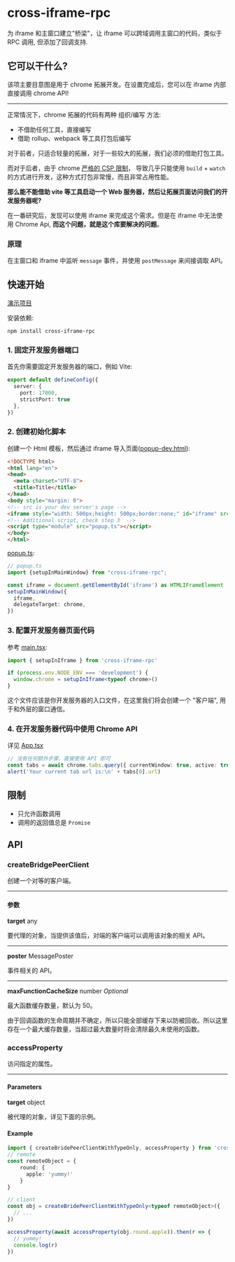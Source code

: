 # cross-iframe-rpc

为 iframe 和主窗口建立"桥梁"，让 iframe 可以跨域调用主窗口的代码，类似于 RPC 调用, 但添加了回调支持.

## 它可以干什么?

该项主要目意图是用于 chrome 拓展开发。在设置完成后，您可以在 iframe 内部直接调用 chrome API!

---

正常情况下，chrome 拓展的代码有两种 组织/编写 方法:

- 不借助任何工具，直接编写
- 借助 rollup、webpack 等工具打包后编写

对于前者，只适合轻量的拓展，对于一些较大的拓展，我们必须的借助打包工具。

而对于后者，由于 chrome [严格的 CSP 限制](https://developer.chrome.google.cn/docs/extensions/reference/manifest/content-security-policy#extension_pages_policy)，
导致几乎只能使用 `build` + `watch` 的方式进行开发，这种方式打包非常慢，而且非常占用性能。

**那么能不能借助 vite 等工具启动一个 Web 服务器，然后让拓展页面访问我们的开发服务器呢?**

在一番研究后，发现可以使用 iframe 来完成这个需求。但是在 iframe 中无法使用 Chrome Api, **而这个问题，就是这个库要解决的问题**。

### 原理

在主窗口和 iframe 中监听 `message` 事件，并使用 `postMessage` 来间接调取 API。

## 快速开始

[演示项目](https://github.com/IceOfSummer/iframe-chrome-extension-template)

安装依赖:

```shell
npm install cross-iframe-rpc
```

### 1. 固定开发服务器端口

首先你需要固定开发服务器的端口，例如 Vite:

```ts
export default defineConfig({
  server: {
    port: 17000,
    strictPort: true
  },
})
```

### 2. 创建初始化脚本

创建一个 Html 模板，然后通过 iframe 导入页面([popup-dev.html](https://github.com/IceOfSummer/cross-iframe-rpc/blob/master/example/popup-dev.html)):

```html
<!DOCTYPE html>
<html lang="en">
<head>
  <meta charset="UTF-8">
  <title>Title</title>
</head>
<body style="margin: 0">
<!-- src is your dev server's page -->
<iframe style="width: 500px;height: 500px;border:none;" id="iframe" src="http://localhost:17000/popup/popup.html"></iframe>
<!-- Additional script, check step 3  -->
<script type="module" src="popup.ts"></script>
</body>
</html>
```

[popup.ts](https://github.com/IceOfSummer/cross-iframe-rpc/blob/master/example/src/dev/popup.ts):

```ts
// popup.ts
import {setupInMainWindow} from "cross-iframe-rpc";

const iframe = document.getElementById('iframe') as HTMLIFrameElement
setupInMainWindow({
  iframe,
  delegateTarget: chrome,
})
```


### 3. 配置开发服务器页面代码

参考 [main.tsx](https://github.com/IceOfSummer/cross-iframe-rpc/blob/master/example/src/pages/popup/main.tsx):

```ts
import { setupInIframe } from 'cross-iframe-rpc'

if (process.env.NODE_ENV === 'development') {
  window.chrome = setupInIframe<typeof chrome>()
}
```

这个文件应该是你开发服务器的入口文件，在这里我们将会创建一个 "客户端", 用于和外层的窗口通信。

### 4. 在开发服务器代码中使用 Chrome API

详见 [App.tsx](https://github.com/IceOfSummer/cross-iframe-rpc/blob/master/example/src/pages/popup/App.tsx)

```ts
// 没有任何额外步骤，直接使用 API 即可
const tabs = await chrome.tabs.query({ currentWindow: true, active: true })
alert('Your current tab url is:\n' + tabs[0].url)
```

## 限制

- 只允许函数调用
- 调用的返回值总是 `Promise`

## API

### createBridgePeerClient

创建一个对等的客户端。

---

#### 参数

**target** any 

要代理的对象，当提供该值后，对端的客户端可以调用该对象的相关 API。

---

**poster** MessagePoster

事件相关的 API。

---

**maxFunctionCacheSize** number *Optional*

最大函数缓存数量，默认为 50。

由于回调函数的生命周期并不确定，所以只能全部缓存下来以防被回收。所以这里存在一个最大缓存数量，当超过最大数量时将会清除最久未使用的函数。


### accessProperty

访问指定的属性。

---

#### Parameters

**target** object

被代理的对象，详见下面的示例。

#### Example

```typescript
import { createBridePeerClientWithTypeOnly, accessProperty } from 'cross-iframe-rpc'
// remote
const remoteObject = {
    round: {
      apple: 'yummy!'
    }
}

// client
const obj = createBridePeerClientWithTypeOnly<typeof remoteObject>({
  // ...
})

accessProperty(await accessProperty(obj.round.apple)).then(r => {
  // yummy!
  console.log(r)
})
```